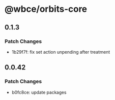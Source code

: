 # @wbce/orbits-core

## 0.1.3

### Patch Changes

- 1b29f7f: fix set action unpending after treatment

## 0.0.42

### Patch Changes

- b0fc8ce: update packages
